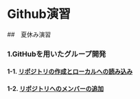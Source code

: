 # Github演習
##　夏休み演習

### 1.GitHubを用いたグループ開発
#### 1-1. [リポジトリの作成とローカルへの読み込み](https://github.com/IbukiShinzato/git-exercise/blob/main/introduct1.md)
#### 1-2. [リポジトリへのメンバーの追加]()